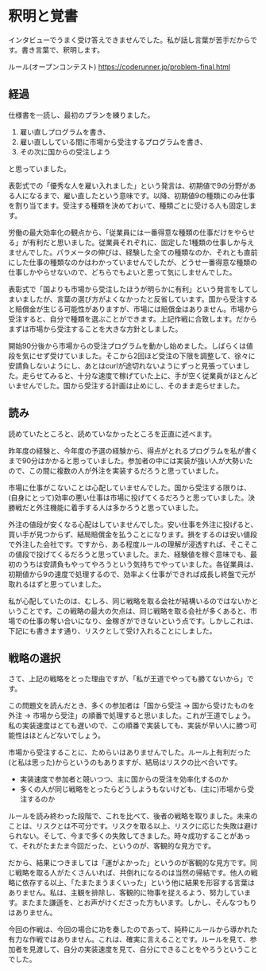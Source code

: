 # 釈明と覚書

インタビューでうまく受け答えできませんでした。私が話し言葉が苦手だからです。書き言葉で、釈明します。

ルール(オープンコンテスト) https://coderunner.jp/problem-final.html

## 経過

仕様書を一読し、最初のプランを練りました。

1. 雇い直しプログラムを書き、
2. 雇い直ししている間に市場から受注するプログラムを書き、
3. その次に国からの受注しよう

と思っていました。

表彰式での「優秀な人を雇い入れました」という発言は、初期値で9の分野がある人になるまで、雇い直したという意味です。以降、初期値9の種類にのみ仕事を割り当てます。受注する種類を決めておいて、種類ごとに受ける人も固定します。

労働の最大効率化の観点から、「従業員には一番得意な種類の仕事だけをやらせる」が有利だと思いました。従業員それぞれに、固定した1種類の仕事しか与えませんでした。パラメータの伸びは、経験した全ての種類なのか、それとも直前にした仕事の種類なのかはわかっていませんでしたが、どうせ一番得意な種類の仕事しかやらせないので、どちらでもよいと思って気にしませんでした。

表彰式で「国よりも市場から受注したほうが明らかに有利」という発言をしてしまいましたが、言葉の選び方がよくなかったと反省しています。国から受注すると賠償金が生じる可能性がありますが、市場には賠償金はありません。市場から受注すると、自分で種類を選ぶことができます。上記作戦に合致します。だからまずは市場から受注することを大きな方針としました。

開始90分後から市場からの受注プログラムを動かし始めました。しばらくは値段を気にせず受けていました。そこから2回ほど受注の下限を調整して、徐々に安請負しないようにし、あとはcurlが途切れないようにずっと見張っていました。走らせてみると、十分な速度で稼げていた上に、手が空く従業員がほとんどいませんでした。国から受注する計画は止めにし、そのまま走らせました。

## 読み

読めていたところと、読めていなかったところを正直に述べます。

昨年度の経験と、今年度の予選の経験から、得点がとれるプログラムを私が書くまで90分はかかると思っていました。参加者の中には実装が強い人が大勢いたので、この間に複数の人が外注を実装するだろうと思っていました。

市場に仕事がこないことは心配していませんでした。国から受注する限りは、(自身にとって)効率の悪い仕事は市場に投げてくるだろうと思っていました。決勝戦だと外注機能に着手する人は多かろうと思っていました。

外注の値段が安くなる心配はしていませんでした。安い仕事を外注に投げると、買い手が見つからず、結局賠償金を払うことになります。損をするのは安い値段で外注した会社です。ですから、ある程度ルールの理解が浸透すれば、そこそこの値段で投げてくるだろうと思っていました。また、経験値を稼ぐ意味でも、最初のうちは安請負もやってやろうという気持ちでやっていました。各従業員は、初期値から9の速度で処理するので、効率よく仕事ができれば成長し終盤で元が取れるはずと思っていました。

私が心配していたのは、むしろ、同じ戦略を取る会社が結構いるのではないかということです。この戦略の最大の欠点は、同じ戦略を取る会社が多くあると、市場での仕事の奪い合いになり、金稼ぎができないという点です。しかしこれは、下記にも書きます通り、リスクとして受け入れることにしました。

## 戦略の選択

さて、上記の戦略をとった理由ですが、「私が王道でやっても勝てないから」です。

この問題文を読んだとき、多くの参加者は「国から受注 -> 国から受けたものを外注 -> 市場から受注」の順番で処理すると思いました。これが王道でしょう。私の実装速度はとても遅いので、この順番で実装しても、実装が早い人に勝つ可能性はほとんどないでしょう。

市場から受注することに、ためらいはありませんでした。ルール上有利だった(と私は思った)からというのもありますが、結局はリスクの比べ合いです。

* 実装速度で参加者と競いつつ、主に国からの受注を効率化するのか
* 多くの人が同じ戦略をとったらどうしようもないけども、(主に)市場から受注するのか

ルールを読み終わった段階で、これを比べて、後者の戦略を取りました。未来のことは、リスクとは不可分です。リスクを取る以上、リスクに応じた失敗は避けられない。そして、今まで多くの失敗してきました。時々成功することがあって、それがたまたま今回だった、というのが、客観的な見方です。

だから、結果につきましては「運がよかった」というのが客観的な見方です。同じ戦略を取る人がたくさんいれば、共倒れになるのは当然の帰結です。他人の戦略に依存する以上、「たまたまうまくいった」という他に結果を形容する言葉はありません。私は、主観を排除し、客観的に物事を捉えるよう、努力しています。またまた謙遜を、とお声がけくださった方もいます。しかし、そんなつもりはありません。

今回の作戦は、今回の場合に功を奏したのであって、純粋にルールから導かれた有力な作戦ではありません。これは、確実に言えることです。ルールを見て、参加者を見渡して、自分の実装速度を見て、自分にできることをやろうということでした。

